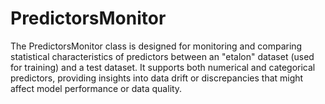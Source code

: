 # PredictorsMonitor
The PredictorsMonitor class is designed for monitoring and comparing statistical characteristics of predictors between an "etalon" dataset (used for training) and a test dataset. It supports both numerical and categorical predictors, providing insights into data drift or discrepancies that might affect model performance or data quality.

